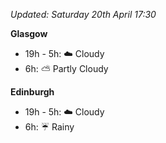 *Updated: Saturday 20th April 17:30*

**Glasgow**

* 19h - 5h: :cloud: Cloudy
* 6h: :partly_sunny: Partly Cloudy

**Edinburgh**

* 19h - 5h: :cloud: Cloudy
* 6h: :umbrella: Rainy
